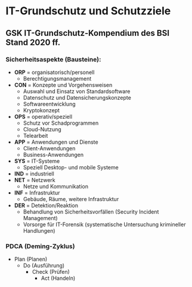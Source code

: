# IT-Grundschutz und Schutzziele

## GSK IT-Grundschutz-Kompendium des BSI Stand 2020 ff.

### Sicherheitsaspekte (Bausteine):
- **ORP** = organisatorisch/personell
  - Berechtigungsmanagement
- **CON** = Konzepte und Vorgehensweisen
  - Auswahl und Einsatz von Standardsoftware
  - Datenschutz und Datensicherungskonzepte
  - Softwareentwicklung
  - Kryptokonzept
- **OPS** = operativ/speziell
  - Schutz vor Schadprogrammen
  - Cloud-Nutzung
  - Telearbeit
- **APP** = Anwendungen und Dienste
  - Client-Anwendungen
  - Business-Anwendungen
- **SYS** = IT-Systeme
  - Speziell Desktop- und mobile Systeme
- **IND** = industriell
- **NET** = Netzwerk
  - Netze und Kommunikation
- **INF** = Infrastruktur
  - Gebäude, Räume, weitere Infrastruktur
- **DER** = Detektion/Reaktion
  - Behandlung von Sicherheitsvorfällen (Security Incident Management)
  - Vorsorge für IT-Forensik (systematische Untersuchung krimineller Handlungen)

### PDCA (Deming-Zyklus)
- Plan (Planen) 
  - Do (Ausführung) 
    - Check (Prüfen)
      - Act (Handeln)

